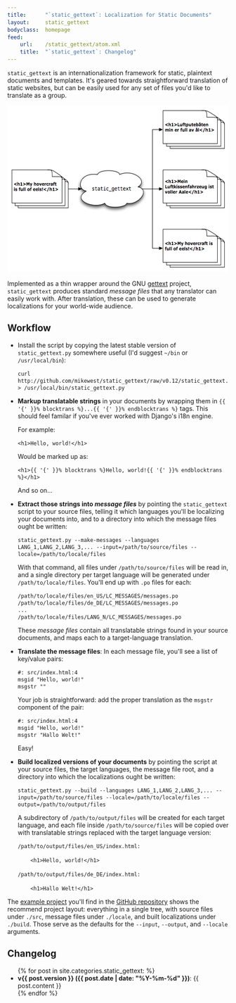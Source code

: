 ```yaml
---
title:      "`static_gettext`: Localization for Static Documents"
layout:     static_gettext
bodyclass:  homepage
feed:   
    url:    /static_gettext/atom.xml
    title:  "`static_gettext`: Changelog"
---
```

`static_gettext` is an internationalization framework for static, plaintext
documents and templates.  It's geared towards straightforward translation
of static websites, but can be easily used for any set of files you'd like
to translate as a group.

<img src="/static_gettext/workflow.png" width="565" height="380" alt="static_gettext in a nutshell">

Implemented as a thin wrapper around the GNU [gettext][] project,
`static_gettext` produces standard _message files_ that any translator can
easily work with.  After translation, these can be used to generate
localizations for your world-wide audience.

[gettext]:  http://www.gnu.org/software/gettext/

Workflow
--------

*   Install the script by copying the latest stable version of
    `static_gettext.py` somewhere useful (I'd suggest `~/bin` or
    `/usr/local/bin`):

        curl http://github.com/mikewest/static_gettext/raw/v0.12/static_gettext.py > /usr/local/bin/static_gettext.py
    
*   **Markup translatable strings** in your documents by wrapping them
    in `{{ '{' }}% blocktrans %}...{{ '{' }}% endblocktrans %}` tags.
    This should feel familar if you've ever worked with Django's i18n
    engine.
    
    For example:
    
        <h1>Hello, world!</h1>
    
    Would be marked up as:
    
        <h1>{{ '{' }}% blocktrans %}Hello, world!{{ '{' }}% endblocktrans %}</h1>
    
    And so on...
    
*   **Extract those strings into _message files_** by pointing the `static_gettext`
    script to your source files, telling it which languages you'll be localizing
    your documents into, and to a directory into which the message files
    ought be written:

        static_gettext.py --make-messages --languages LANG_1,LANG_2,LANG_3,... --input=/path/to/source/files --locale=/path/to/locale/files

    With that command, all files under `/path/to/source/files` will be read in,
    and a single directory per target language will be generated under
    `/path/to/locale/files`.  You'll end up with `.po` files for each:

        /path/to/locale/files/en_US/LC_MESSAGES/messages.po
        /path/to/locale/files/de_DE/LC_MESSAGES/messages.po
        ...
        /path/to/locale/files/LANG_N/LC_MESSAGES/messages.po

    These _message files_ contain all translatable strings found in your source
    documents, and maps each to a target-language translation.

*   **Translate the message files**: In each message file, you'll see a list of
    key/value pairs:

        #: src/index.html:4
        msgid "Hello, world!"
        msgstr ""

    Your job is straightforward: add the proper translation as the `msgstr` component
    of the pair:

        #: src/index.html:4
        msgid "Hello, world!"
        msgstr "Hallo Welt!"

    Easy!

*   **Build localized versions of your documents** by pointing the script at
    your source files, the target languages, the message file root, and a directory
    into which the localizations ought be written:

        static_gettext.py --build --languages LANG_1,LANG_2,LANG_3,... --input=/path/to/source/files --locale=/path/to/locale/files --output=/path/to/output/files

    A subdirectory of `/path/to/output/files` will be created for each target
    language, and each file inside `/path/to/source/files` will be copied over
    with translatable strings replaced with the target language version:

        /path/to/output/files/en_US/index.html:

            <h1>Hello, world!</h1>

        /path/to/output/files/de_DE/index.html:

            <h1>Hallo Welt!</h1>

The [example project][example] you'll find in the [GitHub repository][example]
shows the recommend project layout: everything in a single tree, with source
files under `./src`, message files under `./locale`, and built localizations
under `./build`.  Those serve as the defaults for the `--input`, `--output`,
and `--locale` arguments.

[example]:  http://github.com/mikewest/static_gettext/tree/master/example/

Changelog
---------

<ul>
{% for post in site.categories.static_gettext: %}
  <li><strong>v{{ post.version }} ({{ post.date | date: "%Y-%m-%d" }})</strong>: {{ post.content }}</li>
{% endfor %}
</ul>

